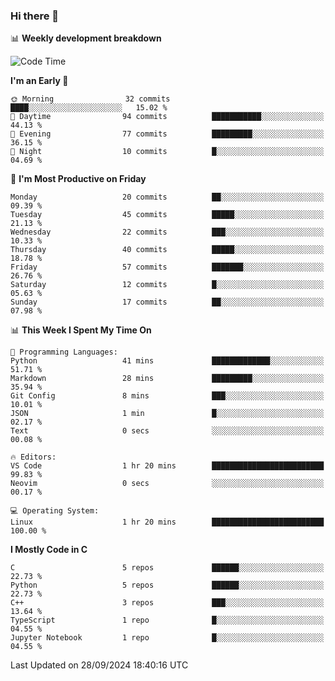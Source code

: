 ### Hi there 👋

📊 **Weekly development breakdown**
<!--START_SECTION:waka-->
![Code Time](http://img.shields.io/badge/Code%20Time-239%20hrs%2048%20mins-blue)

**I'm an Early 🐤** 

```text
🌞 Morning                32 commits          ████░░░░░░░░░░░░░░░░░░░░░   15.02 % 
🌆 Daytime                94 commits          ███████████░░░░░░░░░░░░░░   44.13 % 
🌃 Evening                77 commits          █████████░░░░░░░░░░░░░░░░   36.15 % 
🌙 Night                  10 commits          █░░░░░░░░░░░░░░░░░░░░░░░░   04.69 % 
```
📅 **I'm Most Productive on Friday** 

```text
Monday                   20 commits          ██░░░░░░░░░░░░░░░░░░░░░░░   09.39 % 
Tuesday                  45 commits          █████░░░░░░░░░░░░░░░░░░░░   21.13 % 
Wednesday                22 commits          ███░░░░░░░░░░░░░░░░░░░░░░   10.33 % 
Thursday                 40 commits          █████░░░░░░░░░░░░░░░░░░░░   18.78 % 
Friday                   57 commits          ███████░░░░░░░░░░░░░░░░░░   26.76 % 
Saturday                 12 commits          █░░░░░░░░░░░░░░░░░░░░░░░░   05.63 % 
Sunday                   17 commits          ██░░░░░░░░░░░░░░░░░░░░░░░   07.98 % 
```


📊 **This Week I Spent My Time On** 

```text
💬 Programming Languages: 
Python                   41 mins             █████████████░░░░░░░░░░░░   51.71 % 
Markdown                 28 mins             █████████░░░░░░░░░░░░░░░░   35.94 % 
Git Config               8 mins              ███░░░░░░░░░░░░░░░░░░░░░░   10.01 % 
JSON                     1 min               █░░░░░░░░░░░░░░░░░░░░░░░░   02.17 % 
Text                     0 secs              ░░░░░░░░░░░░░░░░░░░░░░░░░   00.08 % 

🔥 Editors: 
VS Code                  1 hr 20 mins        █████████████████████████   99.83 % 
Neovim                   0 secs              ░░░░░░░░░░░░░░░░░░░░░░░░░   00.17 % 

💻 Operating System: 
Linux                    1 hr 20 mins        █████████████████████████   100.00 % 
```

**I Mostly Code in C** 

```text
C                        5 repos             ██████░░░░░░░░░░░░░░░░░░░   22.73 % 
Python                   5 repos             ██████░░░░░░░░░░░░░░░░░░░   22.73 % 
C++                      3 repos             ███░░░░░░░░░░░░░░░░░░░░░░   13.64 % 
TypeScript               1 repo              █░░░░░░░░░░░░░░░░░░░░░░░░   04.55 % 
Jupyter Notebook         1 repo              █░░░░░░░░░░░░░░░░░░░░░░░░   04.55 % 
```




 Last Updated on 28/09/2024 18:40:16 UTC
<!--END_SECTION:waka-->
<!--
**R-enanVieira/R-enanVieira** is a ✨ _special_ ✨ repository because its `README.md` (this file) appears on your GitHub profile.

Here are some ideas to get you started:

- 🔭 I’m currently working on ...
- 🌱 I’m currently learning ...
- 👯 I’m looking to collaborate on ...
- 🤔 I’m looking for help with ...
- 💬 Ask me about ...
- 📫 How to reach me: ...
- 😄 Pronouns: ...
- ⚡ Fun fact: ...
-->
